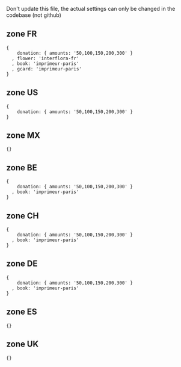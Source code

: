 Don't update this file, the actual settings can only be changed in the codebase (not github)


## zone FR
```
{ 
    donation: { amounts: '50,100,150,200,300' }
  , flower: 'interflora-fr'
  , book: 'imprimeur-paris'
  , gcard: 'imprimeur-paris'
}
```

## zone US
```
{ 
    donation: { amounts: '50,100,150,200,300' }
}
```

## zone MX
```
{}
```

## zone BE
```
{ 
    donation: { amounts: '50,100,150,200,300' }
  , book: 'imprimeur-paris' 
}
```

## zone CH
```
{ 
    donation: { amounts: '50,100,150,200,300' }
  , book: 'imprimeur-paris' 
}
```

## zone DE
```
{ 
    donation: { amounts: '50,100,150,200,300' }
  , book: 'imprimeur-paris' 
}
```

## zone ES
```
{}
```

## zone UK
```
{}
```
